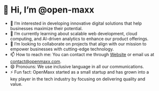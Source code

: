 # 👋 Hi, I’m @open-maxx

- 👀 I’m interested in developing innovative digital solutions that help businesses maximize their potential.
- 🌱 I’m currently learning about scalable web development, cloud computing, and AI-driven analytics to enhance our product offerings.
- 💞️ I’m looking to collaborate on projects that align with our mission to empower businesses with cutting-edge technology.
- 📫 How to reach me: You can contact me through [Website](https://www.openmaxx.com/) or email us at contact@openmaxx.com.
- 😄 Pronouns: We use inclusive language in all our communications.
- ⚡ Fun fact: OpenMaxx started as a small startup and has grown into a key player in the tech industry by focusing on delivering quality and value.

<!---
open-maxx/open-maxx is a ✨ special ✨ repository because its `README.md` (this file) appears on your GitHub profile.
You can click the Preview link to take a look at your changes.
--->
